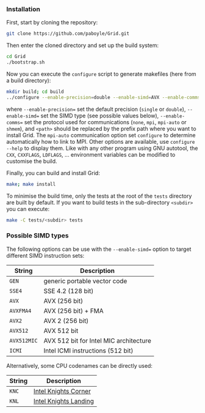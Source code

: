 ### Installation
First, start by cloning the repository:

``` bash
git clone https://github.com/paboyle/Grid.git
```

Then enter the cloned directory and set up the build system:

``` bash
cd Grid
./bootstrap.sh
```

Now you can execute the `configure` script to generate makefiles (here from a build directory):

``` bash
mkdir build; cd build
../configure --enable-precision=double --enable-simd=AVX --enable-comms=mpi-auto --prefix=<path>
```

where `--enable-precision=` set the default precision (`single` or `double`),
`--enable-simd=` set the SIMD type (see possible values below), `--enable-
comms=` set the protocol used for communications (`none`, `mpi`, `mpi-auto` or
`shmem`), and `<path>` should be replaced by the prefix path where you want to
install Grid. The `mpi-auto` communication option set `configure` to determine
automatically how to link to MPI. Other options are available, use `configure
--help` to display them. Like with any other program using GNU autotool, the
`CXX`, `CXXFLAGS`, `LDFLAGS`, ... environment variables can be modified to
customise the build.

Finally, you can build and install Grid:

``` bash
make; make install
```

To minimise the build time, only the tests at the root of the `tests` directory are built by default. If you want to build tests in the sub-directory `<subdir>` you can execute:

``` bash
make -C tests/<subdir> tests
```

### Possible SIMD types

The following options can be use with the `--enable-simd=` option to target different SIMD instruction sets:

| String      | Description                            |
| ----------- | -------------------------------------- |
| `GEN`       | generic portable vector code           |
| `SSE4`      | SSE 4.2 (128 bit)                      |
| `AVX`       | AVX (256 bit)                          |
| `AVXFMA4`   | AVX (256 bit) + FMA                    |
| `AVX2`      | AVX 2 (256 bit)                        |
| `AVX512`    | AVX 512 bit                            |
| `AVX512MIC` | AVX 512 bit for Intel MIC architecture |
| `ICMI`      | Intel ICMI instructions (512 bit)      |

Alternatively, some CPU codenames can be directly used:

| String      | Description                            |
| ----------- | -------------------------------------- |
| `KNC`       | [Intel Knights Corner](http://ark.intel.com/products/codename/57721/Knights-Corner) |
| `KNL`       | [Intel Knights Landing](http://ark.intel.com/products/codename/48999/Knights-Landing) |

